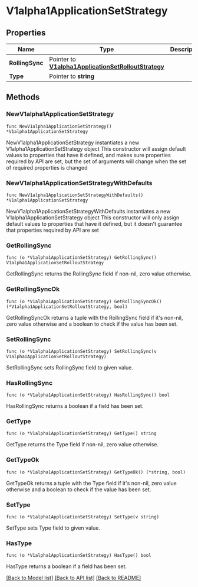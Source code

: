 # V1alpha1ApplicationSetStrategy

## Properties

Name | Type | Description | Notes
------------ | ------------- | ------------- | -------------
**RollingSync** | Pointer to [**V1alpha1ApplicationSetRolloutStrategy**](V1alpha1ApplicationSetRolloutStrategy.md) |  | [optional] 
**Type** | Pointer to **string** |  | [optional] 

## Methods

### NewV1alpha1ApplicationSetStrategy

`func NewV1alpha1ApplicationSetStrategy() *V1alpha1ApplicationSetStrategy`

NewV1alpha1ApplicationSetStrategy instantiates a new V1alpha1ApplicationSetStrategy object
This constructor will assign default values to properties that have it defined,
and makes sure properties required by API are set, but the set of arguments
will change when the set of required properties is changed

### NewV1alpha1ApplicationSetStrategyWithDefaults

`func NewV1alpha1ApplicationSetStrategyWithDefaults() *V1alpha1ApplicationSetStrategy`

NewV1alpha1ApplicationSetStrategyWithDefaults instantiates a new V1alpha1ApplicationSetStrategy object
This constructor will only assign default values to properties that have it defined,
but it doesn't guarantee that properties required by API are set

### GetRollingSync

`func (o *V1alpha1ApplicationSetStrategy) GetRollingSync() V1alpha1ApplicationSetRolloutStrategy`

GetRollingSync returns the RollingSync field if non-nil, zero value otherwise.

### GetRollingSyncOk

`func (o *V1alpha1ApplicationSetStrategy) GetRollingSyncOk() (*V1alpha1ApplicationSetRolloutStrategy, bool)`

GetRollingSyncOk returns a tuple with the RollingSync field if it's non-nil, zero value otherwise
and a boolean to check if the value has been set.

### SetRollingSync

`func (o *V1alpha1ApplicationSetStrategy) SetRollingSync(v V1alpha1ApplicationSetRolloutStrategy)`

SetRollingSync sets RollingSync field to given value.

### HasRollingSync

`func (o *V1alpha1ApplicationSetStrategy) HasRollingSync() bool`

HasRollingSync returns a boolean if a field has been set.

### GetType

`func (o *V1alpha1ApplicationSetStrategy) GetType() string`

GetType returns the Type field if non-nil, zero value otherwise.

### GetTypeOk

`func (o *V1alpha1ApplicationSetStrategy) GetTypeOk() (*string, bool)`

GetTypeOk returns a tuple with the Type field if it's non-nil, zero value otherwise
and a boolean to check if the value has been set.

### SetType

`func (o *V1alpha1ApplicationSetStrategy) SetType(v string)`

SetType sets Type field to given value.

### HasType

`func (o *V1alpha1ApplicationSetStrategy) HasType() bool`

HasType returns a boolean if a field has been set.


[[Back to Model list]](../README.md#documentation-for-models) [[Back to API list]](../README.md#documentation-for-api-endpoints) [[Back to README]](../README.md)


